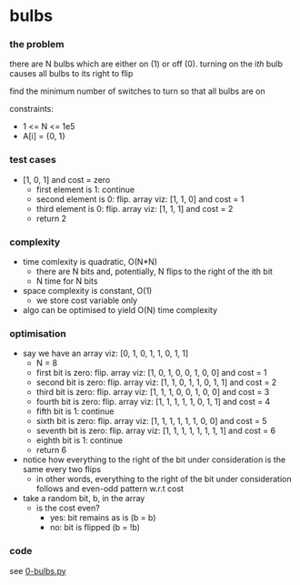 # bulbs

### the problem
there are N bulbs which are either on (1) or off (0). turning on the i*th* bulb causes all bulbs to its right to flip

find the minimum number of switches to turn so that all bulbs are on

constraints:
* 1 <= N <= 1e5
* A[i] = {0, 1}

### test cases
* [1, 0, 1] and cost = zero
    * first element is 1: continue
    * second element is 0: flip. array viz: [1, 1, 0] and cost = 1
    * third element is 0: flip. array viz: [1, 1, 1] and cost = 2
    * return 2

### complexity
* time comlexity is quadratic, O(N*N)
    * there are N bits and, potentially, N flips to the right of the ith bit
    * N time for N bits
* space complexity is constant, O(1)
    * we store cost variable only
* algo can be optimised to yield O(N) time complexity

### optimisation
* say we have an array viz: [0, 1, 0, 1, 1, 0, 1, 1]
    * N = 8
    * first bit is zero: flip. array viz: [1, 0, 1, 0, 0, 1, 0, 0] and cost = 1
    * second bit is zero: flip. array viz: [1, 1, 0, 1, 1, 0, 1, 1] and cost = 2
    * third bit is zero: flip. array viz: [1, 1, 1, 0, 0, 1, 0, 0] and cost = 3
    * fourth bit is zero: flip. array viz: [1, 1, 1, 1, 1, 0, 1, 1] and cost = 4
    * fifth bit is 1: continue
    * sixth bit is zero: flip. array viz: [1, 1, 1, 1, 1, 1, 0, 0] and cost = 5
    * seventh bit is zero: flip. array viz: [1, 1, 1, 1, 1, 1, 1, 1] and cost = 6
    * eighth bit is 1: continue
    * return  6
* notice how everything to the right of the bit under consideration is the same every two flips
    * in other words, everything to the right of the bit under consideration follows and even-odd pattern w.r.t cost
* take a random bit, b, in the array
    * is the cost even?
        * yes: bit remains as is (b = b)
        * no: bit is flipped (b = !b)

### code
see [0-bulbs.py][def]

[def]: ./0-bulbs.py